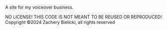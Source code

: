 
A site for my voiceover business.

NO LICENSE! THIS CODE IS NOT MEANT TO BE REUSED OR REPRODUCED!
Copyright ©2024 Zachery Bielicki, all rights reserved
